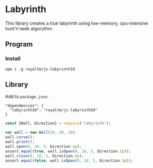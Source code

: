 Labyrinth
=========

This library creates a true labyrinth using low-memory, cpu-intensive hunt'n'seek algorythm. 

Program
-------

### Install

```
npm i -g royaltm/js-labyrinth3d
```

Library
-------

Add to `package.json`:

```
"dependencies": {
  "labyrinth3d": "royaltm/js-labyrinth3d"
}
```

```js
const {Wall, Direction} = require('labyrinth');

var wall = new Wall(20, 20, 20);
wall.carve();
wall.print();
wall.open(0, 10, 5, Direction.Up);
assert.equal(true, wall.isOpen(0, 10, 5, Direction.Up));
wall.close(0, 10, 5, Direction.Up);
assert.equal(false, wall.isOpen(0, 10, 5, Direction.Up));
```

